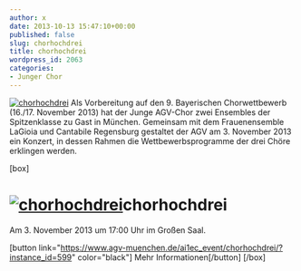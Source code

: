 ```yaml
---
author: x
date: 2013-10-13 15:47:10+00:00
published: false
slug: chorhochdrei
title: chorhochdrei
wordpress_id: 2063
categories:
- Junger Chor
---
```


[![chorhochdrei](https://www.agv-muenchen.de/wp-content/uploads/2013/10/Flyer_chorhochdrei_13_klein.jpg)](https://www.agv-muenchen.de/ai1ec_event/chorhochdrei/?instance_id=599)
Als Vorbereitung auf den 9. Bayerischen Chorwettbewerb (16./17. November 2013) hat der Junge AGV-Chor zwei Ensembles der Spitzenklasse zu Gast in München. Gemeinsam mit dem Frauenensemble LaGioia und Cantabile Regensburg gestaltet der AGV am 3. November 2013 ein Konzert, in dessen Rahmen die Wettbewerbsprogramme der drei Chöre erklingen werden.

[box]

# [![chorhochdrei](https://www.agv-muenchen.de/wp-content/uploads/2013/10/Flyer_chorhochdrei_13_klein.jpg)](https://www.agv-muenchen.de/ai1ec_event/chorhochdrei/?instance_id=599)chorhochdrei

Am 3. November 2013 um 17:00 Uhr im Großen Saal.

[button link="https://www.agv-muenchen.de/ai1ec_event/chorhochdrei/?instance_id=599" color="black"] Mehr Informationen[/button]
[/box]

